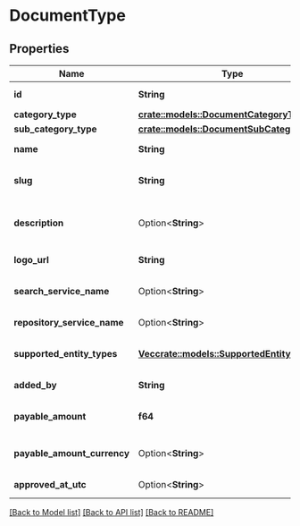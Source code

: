 # DocumentType

## Properties

Name | Type | Description | Notes
------------ | ------------- | ------------- | -------------
**id** | **String** | Document Type Identifier. | 
**category_type** | [**crate::models::DocumentCategoryType**](DocumentCategoryType.md) |  | 
**sub_category_type** | [**crate::models::DocumentSubCategoryType**](DocumentSubCategoryType.md) |  | 
**name** | **String** | Document Type Name. eg: Driving License. | 
**slug** | **String** | Document Type Unique Slug. eg: \"in.gov.gj.transport.dl\". | 
**description** | Option<**String**> | Document Type description. eg: Gujarat State Driving License. | [optional]
**logo_url** | **String** | Logo URL of document type. | 
**search_service_name** | Option<**String**> | Document search repository service name. | [optional]
**repository_service_name** | Option<**String**> | Document repository service name. | [optional]
**supported_entity_types** | [**Vec<crate::models::SupportedEntityType>**](SupportedEntityType.md) | Supported entity types. eg: Individual, Organization. | 
**added_by** | **String** | Name of the document type creator. | 
**payable_amount** | **f64** | Payable amount if document is chargeable. eg: 10.25. | 
**payable_amount_currency** | Option<**String**> | Payable amount currency. eg: INR, USD etc.,. | [optional]
**approved_at_utc** | Option<**String**> | DateTime of approval in UTC timezone. | [optional]

[[Back to Model list]](../README.md#documentation-for-models) [[Back to API list]](../README.md#documentation-for-api-endpoints) [[Back to README]](../README.md)



